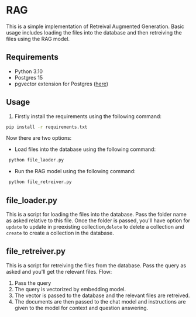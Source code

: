 # RAG

This is a simple implementation of Retreival Augmented Generation. Basic usage includes loading the files into the database and then retreiving the files using the RAG model.

## Requirements

- Python 3.10
- Postgres 15
- pgvector extension for Postgres ([here](github.com/pgvector/pgvector))

## Usage

1. Firstly install the requirements using the following command:

```bash
pip install -r requirements.txt
```

Now there are two options:

- Load files into the database using the following command:

```bash
 python file_laoder.py
```

- Run the RAG model using the following command:

```bash
 python file_retreiver.py
```

## file_loader.py

This is a script for loading the files into the database. Pass the folder name as asked relative to this file. Once the folder is passed, you'll have option for `update` to update in preexisting collection,`delete` to delete a collection and `create` to create a collection in the database.

## file_retreiver.py

This is a script for retreiving the files from the database. Pass the query as asked and you'll get the relevant files. Flow:

1. Pass the query
2. The query is vectorized by embedding model.
3. The vector is passed to the database and the relevant files are retreived.
4. The documents are then passed to the chat model and instructions are given to the model for context and question answering.

